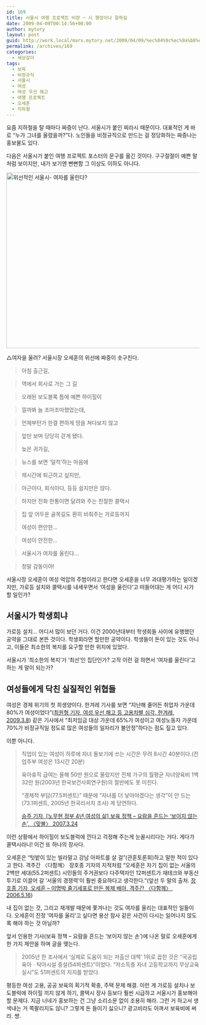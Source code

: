 ```yaml
---
id: 169
title: 서울시 여행 프로젝트 비판 ─ 시 행정이나 잘하길
date: 2009-04-09T00:14:56+00:00
author: mytory
layout: post
guid: http://work.local/marx.mytory.net/2009/04/09/%ec%84%9c%ec%9a%b8%ec%8b%9c-%ec%97%ac%ed%96%89-%ed%94%84%eb%a1%9c%ec%a0%9d%ed%8a%b8-%eb%b9%84%ed%8c%90-%e2%94%80-%ec%8b%9c-%ed%96%89%ec%a0%95%ec%9d%b4%eb%82%98-%ec%9e%98%ed%95%98%ea%b8%b8/
permalink: /archives/169
categories:
  - 세상살이
tags:
  - 보육
  - 비정규직
  - 서울시
  - 여성
  - 여성 우선 해고
  - 여행 프로젝트
  - 오세훈
  - 지하철
---
```

요즘 지하철을 탈 때마다 짜증이 난다. 서울시가 붙인 찌라시 때문이다. 대표적인 게 바로 “누가 그녀를 울렸을까?”다. 노인들을 비정규직으로 만드는 걸 정당화하는 짜증나는 홍보물도 있다.

다음은 서울시가 붙인 여행 프로젝트 포스터의 문구를 옮긴 것이다. 구구절절이 예쁜 말처럼 보이지만, 내가 보기엔 뻔뻔함 그 이상도 이하도 아니다.

<div class="imageblock">
  <img height="458" width="610" onclick="open_img('http://cfile2.uf.tistory.com/original/13092E1149DD3CF02C01B5')" style="cursor: pointer;" alt="위선적인 서울시- 여자를 울린다?" src="http://cfile2.uf.tistory.com/image/13092E1149DD3CF02C01B5" /></p> 
  
  <p>
    △여자을 울려? 서울시장 오세훈의 위선에 짜증이 솟구친다.
  </p></p>
</div>

> 아침 출근길,
  
> 역에서 회사로 가는 그 길
  
> 오래된 보도블록 틈에 예쁜 하이힐이
  
> 낄까봐 늘 조마조마했었는데,
  
> 언제부턴가 한결 편하게 땅을 쳐다보지 않고
  
> 앞만 보며 당당히 걷게 됐다.
> 
> 늦은 귀가길,
  
> 뉴스를 보면 ‘덜컥’하는 마음에
  
> 제시간에 퇴근하고 싶지만,
  
> 야근이다, 회식이다, 등등 쉽지만은 않다.
  
> 하지만 전화 한통이면 달려와 주는 친절한 콜택시
  
> 집 앞 어두운 골목길도 환히 비춰주는 가로등까지
> 
> 여성이 편안한&#8230;
  
> 여성이 안전한&#8230;
  
> 서울시가 여자를 울린다&#8230;
  
> 정말 감동이야! 

서울시장 오세훈이 여성 억압의 주범이라고 한다면 오세훈을 너무 과대평가하는 일이겠지만, 가로등 설치와 콜택시를 내세우면서 ‘여성을 울린다’고 떠들어대는 게 어디 시가 할 일인가?

## 서울시가 학생회냐

가로등 설치… 어디서 많이 보던 거다. 이건 2000년대부터 학생회들 사이에 유행했던 공약을 그대로 본뜬 것이다. 학생회라면 할만한 공약이다. 학생들이 돈이 있는 것도 아니고, 이들은 최소한의 복지를 요구할 만한 위치에 있었다.

서울시가 ‘최소한의 복지’가 ‘최선’인 집단인가? 고작 이런 걸 하면서 ‘여자를 울린다’고 하는 게 말이 되는가?

## 여성들에게 닥친 실질적인 위협들

여성은 경제 위기의 첫 희생양이다. 한겨레 기사를 보면 “지난해 줄어든 취업자 가운데 80%가 여성이었다”(<a href="http://www.hani.co.kr/arti/society/women/342923.html" target="_blank" title="기사 보기">최원형 기자, 여성 우선 해고 등 고용차별 심각, 한겨레, 2009.3.8</a>) 같은 기사에서 “최저임금 대상 가운데 65%가 여성이고 여성노동자 가운데 70%가 비정규직일 정도로 많은 여성들의 일자리가 불안정”하다는 점도 짚고 있다.

이뿐 아니다.

> 직업이 있는 여성이 하루에 자녀 돌보기에 쓰는 시간은 무려 8시간 40분이다.(전업주부 여성은 13시간 20분)
> 
> 육아휴직 급여는 올해 50만 원으로 올랐지만 전체 가구의 월평균 자녀양육비 1백32만 원(2003년 한국보건사회연구원)의 절반에도 못 미친다.
> 
> “경제적 부담(77.5퍼센트)” 때문에 “자녀를 더 낳아야겠다는 생각”이 안 드는(73.1퍼센트, 2005년 한국리서치 조사) 게 당연하다.
> 
> <p class="rep">
>   <a href="http://wspaper.org/article/3982" target="_blank" title="기사 보기">승주 기자, [노무현 정부 4년,여성의 삶] 보육 정책 &#8211; 요람을 흔드는 ‘보이지 않는 손’, 〈맞불〉 2007.3.24</a>
> </p>

이런 상황에서 하이힐이 보도블럭에 낀다고 걱정해 주는게 눈꼴시리다는 거다. 게다가 콜택시라니! 이건 또 하나의 장사다.

오세훈은 “텃밭이 있는 빌라말고 강남 아파트를 살 걸”(관훈토론회)하고 말한 적이 있다고 한다. 격주간 〈다함께〉 장호종 기자의 지적처럼 “오세훈은 자기 집이 없는 서울의 2백만 세대(55.2퍼센트) 시민들의 주거권보다 다주택자인 12퍼센트가 재테크와 부동산 투기로 이끌어 갈 ‘서울의 경쟁력’이 훨씬 중요하다고 생각한다.”(앞선 두 말의 출처. <a href="http://wspaper.org/article/3133" target="_blank" title="기사 보기">장호종 기자, 오세훈 &#8211; 이명박 줄기세포로 만든 복제 배아, 격주간 〈다함께〉, 2006.5.16</a>)

내 집이 없는 것, 그리고 재개발 때문에 쫓겨나는 것도 여자를 울리는 대표적인 일들이다. 오세훈이 진정 ‘여자를 울리’고 싶다면 용산 참사 같은 사건이 다시는 일어나지 않도록 해야 하는 것 아닐까?

앞서 인용한 기사(보육 정책 &#8211; 요람을 흔드는 ‘보이지 않는 손’)에 나온 말로 오세훈에게 한 가지 제안을 하며 글을 맺는다.

> 2005년 한 조사에서 ‘실제로 도움이 되는 저출산 대책’ 1위로 꼽힌 것은 “국공립 육아ㆍ탁아시설 증설(54퍼센트)”이었다. “저소득층 자녀 고등학교까지 무상교육 실시”도 51퍼센트의 지지를 받았다.

평등한 여성 고용, 공공 보육의 획기적 확충, 주택 문제 해결. 이런 게 가로등 설치나 보도블럭에 하이힐 끼지 않게 하기, 콜택시 장사 등보다 훨씬 시급하고 서울시가 홍보해야 할 문제다. 지금 너네가 홍보하는 건 그냥 소리소문 없이 조용히 해라. 그런 거 하고서 생색내는 거 쪽팔리지도 않니? 그렇게 돈 들이기 싫으니? 광고비라도 아껴서 보육비에 써라. 썅.